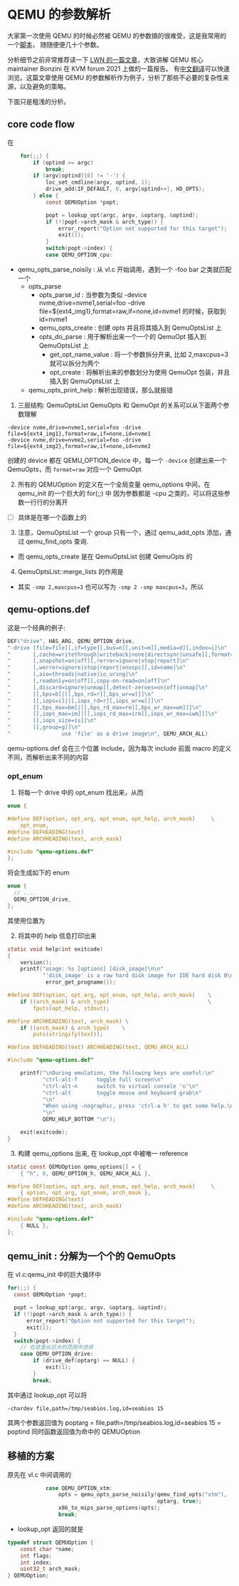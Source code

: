 # QEMU 的参数解析
大家第一次使用 QEMU 的时候必然被 QEMU 的参数搞的很难受，这是我常用的一个[脚本](https://github.com/Martins3/Martins3.github.io/blob/0aaf533f7a048a621d6a45657fbd42aa34cda45a/hack/qemu/x64-e1000/alpine.sh#L126)，
随随便便几十个参数。

分析细节之前非常推荐读一下 [LWN 的一篇文章](https://lwn.net/Articles/872321/)，大致讲解 QEMU 核心 maintainer Bonzini 在 KVM forum 2021 上做的一篇报告。
有[中文翻译](https://mp.weixin.qq.com/s/xLIXBifypRUJDmSnL7AOEA)可以快速浏览。这篇文章使用 QEMU 的参数解析作为例子，分析了那些不必要的复杂性来源，以及避免的策略。

下面只是粗浅的分析。

## core code flow

在
```c
    for(;;) {
        if (optind >= argc)
            break;
        if (argv[optind][0] != '-') {
            loc_set_cmdline(argv, optind, 1);
            drive_add(IF_DEFAULT, 0, argv[optind++], HD_OPTS);
        } else {
            const QEMUOption *popt;

            popt = lookup_opt(argc, argv, &optarg, &optind);
            if (!(popt->arch_mask & arch_type)) {
                error_report("Option not supported for this target");
                exit(1);
            }
            switch(popt->index) {
            case QEMU_OPTION_cpu:
```


- qemu_opts_parse_noisily : 从 vl.c 开始调用，遇到一个 -foo bar 之类就匹配一个
  - opts_parse
    - opts_parse_id : 当参数为类似 -device nvme,drive=nvme1,serial=foo -drive file=${ext4_img1},format=raw,if=none,id=nvme1 的时候，获取到 id=nvme1
    - qemu_opts_create : 创建 opts 并且将其插入到 QemuOptsList 上
    - opts_do_parse : 用于解析出来一个一个的 QemuOpt 插入到 QemuOptsList 上
      - get_opt_name_value : 将一个参数拆分开来, 比如 2,maxcpus=3 就可以拆分为两个
      - opt_create : 将解析出来的参数划分为使用 QemuOpt 包装，并且插入到 QemuOptsList 上
  - qemu_opts_print_help : 解析出现错误，那么就报错


1. 三层结构: QemuOptsList QemuOpts 和 QemuOpt 的关系可以从下面两个参数理解
```plain
-device nvme,drive=nvme1,serial=foo -drive file=${ext4_img1},format=raw,if=none,id=nvme1
-device nvme,drive=nvme2,serial=foo -drive file=${ext4_img2},format=raw,if=none,id=nvme2
```
创建的 device 都在 QEMU_OPTION_device 中，每一个 `-device` 创建出来一个 QemuOpts，而 `format=raw` 对应一个 QemuOpt

2. 所有的 QEMUOption 的定义在一个全局变量 qemu_options 中间，在 qemu_init 的一个巨大的 for(;;) 中 因为参数都是 -cpu 之类的，可以将这些参数一行行的分离开
  - [ ] 具体是在哪一个函数上的

3. 注意，QemuOptsList 一个 group 只有一个，通过 qemu_add_opts 添加，通过 qemu_find_opts 查询.
  - 而 qemu_opts_create 是在 QemuOptsList 创建 QemuOpts 的

4. QemuOptsList::merge_lists 的作用是
  - 其实 `-smp 2,maxcpus=3` 也可以写为 `-smp 2 -smp maxcpus=3`，所以

## qemu-options.def
这是一个经典的例子:
```c
DEF("drive", HAS_ARG, QEMU_OPTION_drive,
"-drive [file=file][,if=type][,bus=n][,unit=m][,media=d][,index=i]\n"
"       [,cache=writethrough|writeback|none|directsync|unsafe][,format=f]\n"
"       [,snapshot=on|off][,rerror=ignore|stop|report]\n"
"       [,werror=ignore|stop|report|enospc][,id=name]\n"
"       [,aio=threads|native|io_uring]\n"
"       [,readonly=on|off][,copy-on-read=on|off]\n"
"       [,discard=ignore|unmap][,detect-zeroes=on|off|unmap]\n"
"       [[,bps=b]|[[,bps_rd=r][,bps_wr=w]]]\n"
"       [[,iops=i]|[[,iops_rd=r][,iops_wr=w]]]\n"
"       [[,bps_max=bm]|[[,bps_rd_max=rm][,bps_wr_max=wm]]]\n"
"       [[,iops_max=im]|[[,iops_rd_max=irm][,iops_wr_max=iwm]]]\n"
"       [[,iops_size=is]]\n"
"       [[,group=g]]\n"
"                use 'file' as a drive image\n", QEMU_ARCH_ALL)
```

qemu-options.def 会在三个位置 include，因为每次 include 前面 macro 的定义不同，而解析出来不同的内容

### opt_enum
1. 将每一个 drive 中的 opt_enum 找出来，从而
```c
enum {

#define DEF(option, opt_arg, opt_enum, opt_help, arch_mask)     \
    opt_enum,
#define DEFHEADING(text)
#define ARCHHEADING(text, arch_mask)

#include "qemu-options.def"
};
```

将会生成如下的 enum
```c
enum {
  // ....
  QEMU_OPTION_drive,
};
```
其使用位置为

2. 将其中的 help 信息打印出来
```c
static void help(int exitcode)
{
    version();
    printf("usage: %s [options] [disk_image]\n\n"
           "'disk_image' is a raw hard disk image for IDE hard disk 0\n\n",
            error_get_progname());

#define DEF(option, opt_arg, opt_enum, opt_help, arch_mask)    \
    if ((arch_mask) & arch_type)                               \
        fputs(opt_help, stdout);

#define ARCHHEADING(text, arch_mask) \
    if ((arch_mask) & arch_type)    \
        puts(stringify(text));

#define DEFHEADING(text) ARCHHEADING(text, QEMU_ARCH_ALL)

#include "qemu-options.def"

    printf("\nDuring emulation, the following keys are useful:\n"
           "ctrl-alt-f      toggle full screen\n"
           "ctrl-alt-n      switch to virtual console 'n'\n"
           "ctrl-alt        toggle mouse and keyboard grab\n"
           "\n"
           "When using -nographic, press 'ctrl-a h' to get some help.\n"
           "\n"
           QEMU_HELP_BOTTOM "\n");

    exit(exitcode);
}
```

3. 构建 qemu_options 出来, 在 lookup_opt 中被唯一 reference
```c
static const QEMUOption qemu_options[] = {
    { "h", 0, QEMU_OPTION_h, QEMU_ARCH_ALL },

#define DEF(option, opt_arg, opt_enum, opt_help, arch_mask)     \
    { option, opt_arg, opt_enum, arch_mask },
#define DEFHEADING(text)
#define ARCHHEADING(text, arch_mask)

#include "qemu-options.def"
    { NULL },
};
```

## qemu_init : 分解为一个个的 QemuOpts
在 vl.c:qemu_init 中的巨大循环中
```c
for(;;) {
  const QEMUOption *popt;

  popt = lookup_opt(argc, argv, &optarg, &optind);
  if (!(popt->arch_mask & arch_type)) {
      error_report("Option not supported for this target");
      exit(1);
  }
  switch(popt->index) {
    // 在这里从巨大的范围中选择
    case QEMU_OPTION_drive:
        if (drive_def(optarg) == NULL) {
            exit(1);
        }
        break;
```

其中通过 lookup_opt 可以将
```plain
-chardev file,path=/tmp/seabios.log,id=seabios 15
```
其两个参数返回值为
poptarg = file,path=/tmp/seabios.log,id=seabios
15 = poptind
同时函数返回值为命中的 QEMUOption

## 移植的方案

原先在 vl.c 中间调用的
```c
            case QEMU_OPTION_xtm:
                opts = qemu_opts_parse_noisily(qemu_find_opts("xtm"),
                                               optarg, true);
                x86_to_mips_parse_options(opts);
                break;
```


- lookup_opt 返回的就是
```c
typedef struct QEMUOption {
    const char *name;
    int flags;
    int index;
    uint32_t arch_mask;
} QEMUOption;
```
